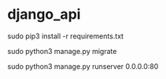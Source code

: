 # django_api


sudo pip3 install -r requirements.txt

sudo python3 manage.py migrate

sudo python3 manage.py runserver 0.0.0.0:80
 
